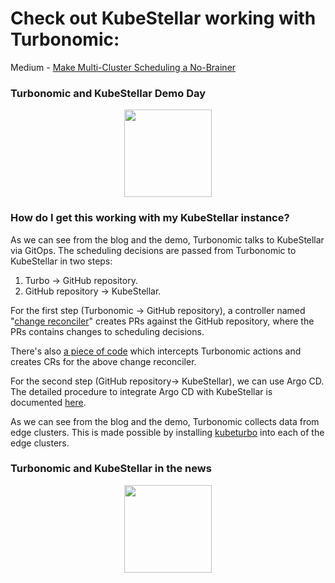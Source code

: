 # Check out KubeStellar working with Turbonomic:
Medium - [Make Multi-Cluster Scheduling a No-Brainer](https://medium.com/@waltforme/make-multi-cluster-scheduling-a-no-brainer-e1979ba5b9b2)<br/>

### Turbonomic and KubeStellar Demo Day
<p align=center>
<div id="spinner1">
  <img width="140" height="140" src="../../../images/spinner.gif" class="centerImage">
</div>
<iframe class="centerImage" id="embed1" width="0" height="0" src="https://www.youtube.com/embed/B3jZTnu1LDo?controls=0" title="YouTube video player" frameborder="0" allow="accelerometer; autoplay; clipboard-write; encrypted-media; gyroscope; picture-in-picture; web-share" allowfullscreen style="visibility:hidden;" onload= "document.getElementById('spinner1').style.display='none';document.getElementById('embed1').style.visibility='visible';document.getElementById('embed1').width='720';document.getElementById('embed1').height='400';"></iframe>
</p>

### How do I get this working with my KubeStellar instance?
As we can see from the blog and the demo, Turbonomic talks to KubeStellar via GitOps. The scheduling decisions are passed from Turbonomic to KubeStellar in two steps:
1. Turbo -> GitHub repository.
2. GitHub repository -> KubeStellar.

For the first step (Turbonomic -> GitHub repository), a controller named "[change reconciler](https://github.com/irfanurrehman/change-reconciler)" creates PRs against the GitHub repository, where the PRs contains changes to scheduling decisions.

There's also [a piece of code](https://github.com/edge-experiments/turbonomic-integrations) which intercepts Turbonomic actions and creates CRs for the above change reconciler.

For the second step (GitHub repository-> KubeStellar), we can use Argo CD. The detailed procedure to integrate Argo CD with KubeStellar is documented [here](./argocd.md).

As we can see from the blog and the demo, Turbonomic collects data from edge clusters. This is made possible by installing [kubeturbo](https://github.com/turbonomic/kubeturbo) into each of the edge clusters.


### Turbonomic and KubeStellar in the news
<p align=center>
<div id="spinner2">
    <img width="140" height="140" src="../../../images/spinner.gif" class="centerImage">
</div>
<iframe class="centerImage" id="embed2" src="https://www.linkedin.com/embed/feed/update/urn:li:share:7066466334334668800" scrolling=no height="0" width="0" frameborder="0" allowfullscreen="" title="Embedded post" style="visibility:hidden;" onload= "document.getElementById('spinner2').style.display='none';document.getElementById('embed2').style.visibility='visible';document.getElementById('embed2').width='740';document.getElementById('embed2').height='400';"></iframe>
</p>

<style type="text/css">
.centerImage
{
 display: block;
 margin: auto;
}
</style>